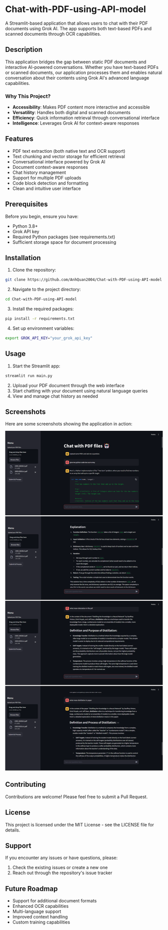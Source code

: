 # Chat-with-PDF-using-API-model

A Streamlit-based application that allows users to chat with their PDF documents using Grok AI. The app supports both text-based PDFs and scanned documents through OCR capabilities.

## Description

This application bridges the gap between static PDF documents and interactive AI-powered conversations. Whether you have text-based PDFs or scanned documents, our application processes them and enables natural conversation about their contents using Grok AI's advanced language capabilities.

### Why This Project?

- **Accessibility**: Makes PDF content more interactive and accessible
- **Versatility**: Handles both digital and scanned documents
- **Efficiency**: Quick information retrieval through conversational interface
- **Intelligence**: Leverages Grok AI for context-aware responses

## Features

- PDF text extraction (both native text and OCR support)
- Text chunking and vector storage for efficient retrieval
- Conversational interface powered by Grok AI
- Document context-aware responses
- Chat history management
- Support for multiple PDF uploads
- Code block detection and formatting
- Clean and intuitive user interface

## Prerequisites

Before you begin, ensure you have:
- Python 3.8+
- Grok API key
- Required Python packages (see requirements.txt)
- Sufficient storage space for document processing

## Installation

1. Clone the repository:
```bash
git clone https://github.com/AnhQuan2004/Chat-with-PDF-using-API-model
```

2. Navigate to the project directory:
```bash
cd Chat-with-PDF-using-API-model
```

3. Install the required packages:
```bash
pip install -r requirements.txt
```

4. Set up environment variables:
```bash
export GROK_API_KEY="your_grok_api_key"
```

## Usage

1. Start the Streamlit app:
```bash
streamlit run main.py
```

2. Upload your PDF document through the web interface
3. Start chatting with your document using natural language queries
4. View and manage chat history as needed

## Screenshots

Here are some screenshots showing the application in action:

![App Screenshot](image/Screenshot%202024-11-19%20214246.png)
![App Screenshot](image/Screenshot%202024-11-19%20214253.png)
![App Screenshot](image/Screenshot%202024-11-19%20214259.png)
![App Screenshot](image/Screenshot%202024-11-19%20215030.png)

## Contributing

Contributions are welcome! Please feel free to submit a Pull Request.

## License

This project is licensed under the MIT License - see the LICENSE file for details.

## Support

If you encounter any issues or have questions, please:
1. Check the existing issues or create a new one
2. Reach out through the repository's issue tracker

## Future Roadmap

- Support for additional document formats
- Enhanced OCR capabilities
- Multi-language support
- Improved context handling
- Custom training capabilities
